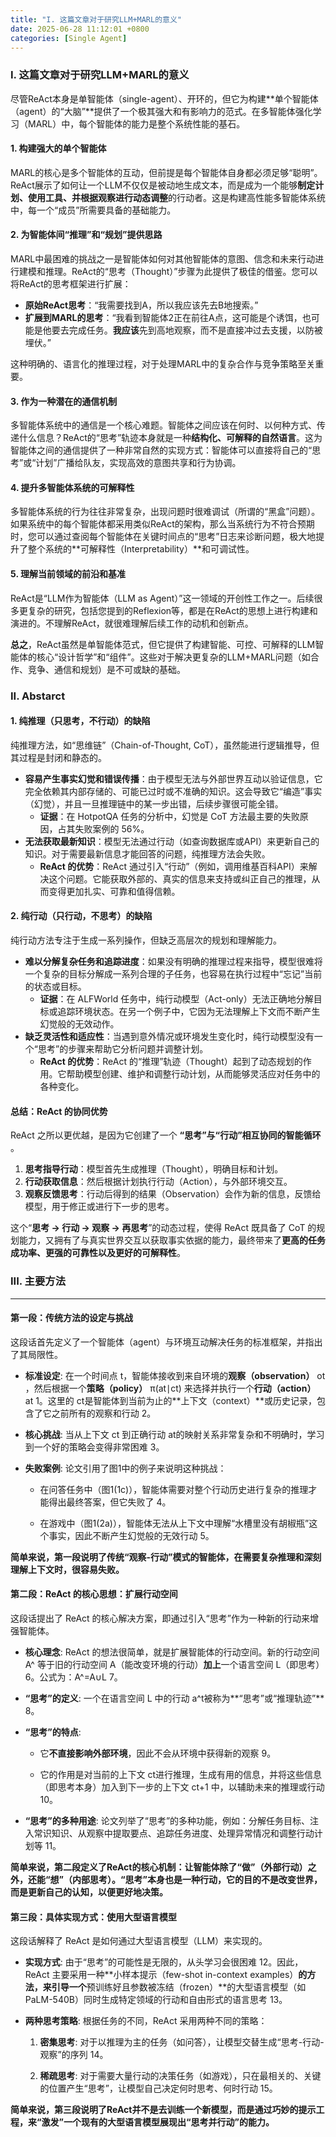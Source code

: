 ```yaml
---
title: "I. 这篇文章对于研究LLM+MARL的意义"
date: 2025-06-28 11:12:01 +0800
categories: [Single Agent]
---
```



### I. 这篇文章对于研究LLM+MARL的意义

尽管ReAct本身是单智能体（single-agent）、开环的，但它为构建**单个智能体（agent）的“大脑”**提供了一个极其强大和有影响力的范式。在多智能体强化学习（MARL）中，每个智能体的能力是整个系统性能的基石。

#### 1. 构建强大的单个智能体

MARL的核心是多个智能体的互动，但前提是每个智能体自身都必须足够“聪明”。ReAct展示了如何让一个LLM不仅仅是被动地生成文本，而是成为一个能够**制定计划、使用工具、并根据观察进行动态调整**的行动者。这是构建高性能多智能体系统中，每一个“成员”所需要具备的基础能力。

#### 2. 为智能体间“推理”和“规划”提供思路

MARL中最困难的挑战之一是智能体如何对其他智能体的意图、信念和未来行动进行建模和推理。ReAct的“思考（Thought）”步骤为此提供了极佳的借鉴。您可以将ReAct的思考框架进行扩展：

- **原始ReAct思考**：“我需要找到A，所以我应该先去B地搜索。”
- **扩展到MARL的思考**：“我看到智能体2正在前往A点，这可能是个诱饵，也可能是他要去完成任务。**我应该**先到高地观察，而不是直接冲过去支援，以防被埋伏。”

这种明确的、语言化的推理过程，对于处理MARL中的复杂合作与竞争策略至关重要。

#### 3. 作为一种潜在的通信机制

多智能体系统中的通信是一个核心难题。智能体之间应该在何时、以何种方式、传递什么信息？ReAct的“思考”轨迹本身就是一种**结构化、可解释的自然语言**。这为智能体之间的通信提供了一种非常自然的实现方式：智能体可以直接将自己的“思考”或“计划”广播给队友，实现高效的意图共享和行为协调。

#### 4. 提升多智能体系统的可解释性

多智能体系统的行为往往非常复杂，出现问题时很难调试（所谓的“黑盒”问题）。如果系统中的每个智能体都采用类似ReAct的架构，那么当系统行为不符合预期时，您可以通过查阅每个智能体在关键时间点的“思考”日志来诊断问题，极大地提升了整个系统的**可解释性（Interpretability）**和可调试性。

#### 5. 理解当前领域的前沿和基准

ReAct是“LLM作为智能体（LLM as Agent）”这一领域的开创性工作之一。后续很多更复杂的研究，包括您提到的Reflexion等，都是在ReAct的思想上进行构建和演进的。不理解ReAct，就很难理解后续工作的动机和创新点。

**总之**，ReAct虽然是单智能体范式，但它提供了构建智能、可控、可解释的LLM智能体的核心“设计哲学”和“组件”。这些对于解决更复杂的LLM+MARL问题（如合作、竞争、通信和规划）是不可或缺的基础。

### II. Abstarct

#### 1. 纯推理（只思考，不行动）的缺陷

纯推理方法，如“思维链”（Chain-of-Thought, CoT），虽然能进行逻辑推导，但其过程是封闭和静态的。

- **容易产生事实幻觉和错误传播**：由于模型无法与外部世界互动以验证信息，它完全依赖其内部存储的、可能已过时或不准确的知识。这会导致它“编造”事实（幻觉），并且一旦推理链中的某一步出错，后续步骤很可能全错。
    - **证据**：在 HotpotQA 任务的分析中，幻觉是 CoT 方法最主要的失败原因，占其失败案例的 56%。
- **无法获取最新知识**：模型无法通过行动（如查询数据库或API）来更新自己的知识。对于需要最新信息才能回答的问题，纯推理方法会失败。
    - **ReAct 的优势**：ReAct 通过引入“行动”（例如，调用维基百科API）来解决这个问题。它能获取外部的、真实的信息来支持或纠正自己的推理，从而变得更加扎实、可靠和值得信赖。

#### 2. 纯行动（只行动，不思考）的缺陷

纯行动方法专注于生成一系列操作，但缺乏高层次的规划和理解能力。

- **难以分解复杂任务和追踪进度**：如果没有明确的推理过程来指导，模型很难将一个复杂的目标分解成一系列合理的子任务，也容易在执行过程中“忘记”当前的状态或目标。
    - **证据**：在 ALFWorld 任务中，纯行动模型（Act-only）无法正确地分解目标或追踪环境状态。在另一个例子中，它因为无法理解上下文而不断产生幻觉般的无效动作。
- **缺乏灵活性和适应性**：当遇到意外情况或环境发生变化时，纯行动模型没有一个“思考”的步骤来帮助它分析问题并调整计划。
    - **ReAct 的优势**：ReAct 的“推理”轨迹（Thought）起到了动态规划的作用。它帮助模型创建、维护和调整行动计划，从而能够灵活应对任务中的各种变化。

#### 总结：ReAct 的协同优势

ReAct 之所以更优越，是因为它创建了一个 **“思考”与“行动”相互协同的智能循环** 。

1. **思考指导行动**：模型首先生成推理（Thought），明确目标和计划。
2. **行动获取信息**：然后根据计划执行行动（Action），与外部环境交互。
3. **观察反馈思考**：行动后得到的结果（Observation）会作为新的信息，反馈给模型，用于修正或进行下一步的思考。

这个“**思考 → 行动 → 观察 → 再思考**”的动态过程，使得 ReAct 既具备了 CoT 的规划能力，又拥有了与真实世界交互以获取事实依据的能力，最终带来了**更高的任务成功率、更强的可靠性以及更好的可解释性**。

### III. 主要方法
---

#### 第一段：传统方法的设定与挑战

这段话首先定义了一个智能体（agent）与环境互动解决任务的标准框架，并指出了其局限性。

- **标准设定**: 在一个时间点 t，智能体接收到来自环境的**观察（observation）** ot​，然后根据一个**策略（policy）** π(at​∣ct​) 来选择并执行一个**行动（action）** at​ 1。这里的 ct​ 是智能体到当前为止的**上下文（context）**或历史记录，包含了它之前所有的观察和行动 2。
    
- **核心挑战**: 当从上下文 ct​ 到正确行动 at​ 的映射关系非常复杂和不明确时，学习到一个好的策略会变得非常困难 3。
    
- **失败案例**: 论文引用了图1中的例子来说明这种挑战：
    - 在问答任务中（图1(1c)），智能体需要对整个行动历史进行复杂的推理才能得出最终答案，但它失败了 4。
        
    - 在游戏中（图1(2a)），智能体无法从上下文中理解“水槽里没有胡椒瓶”这个事实，因此不断产生幻觉般的无效行动 5。
        

**简单来说，第一段说明了传统“观察-行动”模式的智能体，在需要复杂推理和深刻理解上下文时，很容易失败。**

#### 第二段：ReAct 的核心思想：扩展行动空间

这段话提出了 ReAct 的核心解决方案，即通过引入“思考”作为一种新的行动来增强智能体。

- **核心理念**: ReAct 的想法很简单，就是扩展智能体的行动空间。新的行动空间 A^ 等于旧的行动空间 A（能改变环境的行动）**加上**一个语言空间 L（即思考）6。公式为：A^=A∪L 7。
    
- **“思考”的定义**: 一个在语言空间 L 中的行动 a^t​ 被称为**“思考”或“推理轨迹”** 8。
    
- **“思考”的特点**:
    - 它**不直接影响外部环境**，因此不会从环境中获得新的观察 9。
        
    - 它的作用是对当前的上下文 ct​ 进行推理，生成有用的信息，并将这些信息（即思考本身）加入到下一步的上下文 ct+1​ 中，以辅助未来的推理或行动 10。
        
- **“思考”的多种用途**: 论文列举了“思考”的多种功能，例如：分解任务目标、注入常识知识、从观察中提取要点、追踪任务进度、处理异常情况和调整行动计划等 11。
    

**简单来说，第二段定义了ReAct的核心机制：让智能体除了“做”（外部行动）之外，还能“想”（内部思考）。“思考”本身也是一种行动，它的目的不是改变世界，而是更新自己的认知，以便更好地决策。**

#### 第三段：具体实现方式：使用大型语言模型

这段话解释了 ReAct 是如何通过大型语言模型（LLM）来实现的。

- **实现方式**: 由于“思考”的可能性是无限的，从头学习会很困难 12。因此，ReAct 主要采用一种**小样本提示（few-shot in-context examples）**的方法，来引导一个**预训练好且参数被冻结（frozen）**的大型语言模型（如PaLM-540B）同时生成特定领域的行动和自由形式的语言思考 13。
    
- **两种思考策略**: 根据任务的不同，ReAct 采用两种不同的策略：
    1. **密集思考**: 对于以推理为主的任务（如问答），让模型交替生成“思考-行动-观察”的序列 14。
        
    2. **稀疏思考**: 对于需要大量行动的决策任务（如游戏），只在最相关的、关键的位置产生“思考”，让模型自己决定何时思考、何时行动 15。
        

**简单来说，第三段说明了ReAct并不是去训练一个新模型，而是通过巧妙的提示工程，来“激发”一个现有的大型语言模型展现出“思考并行动”的能力。**